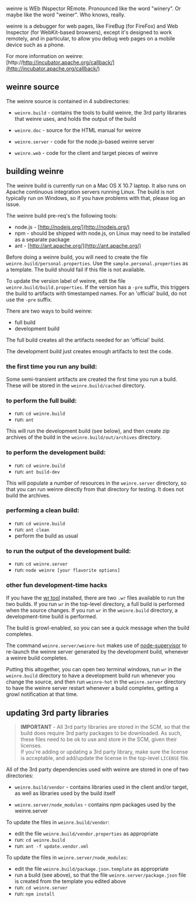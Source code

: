 <!--
 * Licensed to the Apache Software Foundation (ASF) under one
 * or more contributor license agreements.  See the NOTICE file
 * distributed with this work for additional information
 * regarding copyright ownership.  The ASF licenses this file
 * to you under the Apache License, Version 2.0 (the
 * "License"); you may not use this file except in compliance
 * with the License.  You may obtain a copy of the License at
 *
 *     http://www.apache.org/licenses/LICENSE-2.0
 *
 * Unless required by applicable law or agreed to in writing,
 * software distributed under the License is distributed on an
 * "AS IS" BASIS, WITHOUT WARRANTIES OR CONDITIONS OF ANY
 * KIND, either express or implied.  See the License for the
 * specific language governing permissions and limitations
 * under the License.
-->

weinre is WEb INspector REmote. 
Pronounced like the word "winery". 
Or maybe like the word "weiner". 
Who knows, really.

weinre is a debugger for web pages, 
like FireBug (for FireFox) and Web Inspector (for WebKit-based browsers), 
except it's designed to work remotely, and in particular, 
to allow you debug web pages on a mobile device such as a phone.

For more information on weinre:
[http://http://incubator.apache.org/callback/](http://incubator.apache.org/callback/)


weinre source
-------------

The weinre source is contained in 4 subdirectories:

* `weinre.build` - contains the tools to build weinre, the 3rd party libraries
that weinre uses, and holds the output of the build

* `weinre.doc` - source for the HTML manual for weinre

* `weinre.server` - code for the node.js-based weinre server

* `weinre.web` - code for the client and target pieces of weinre


building weinre
---------------

The weinre build is currently run on a Mac OS X 10.7 laptop.  It also runs on Apache
continuous integration servers running Linux.  The build is not typically run on Windows,
so if you have problems with that, please log an issue.  

The weinre build pre-req's the following tools:

* node.js - [http://nodejs.org/](http://nodejs.org/)
* npm - should be shipped with node.js, on Linux may need to be installed as a separate
package 
* ant - [http://ant.apache.org/](http://ant.apache.org/)

Before doing a weinre build, you will need to create the file
`weinre.build/personal.properties`.  Use the `sample.personal.properties` as a template.
The build should fail if this file is not available.

To update the version label of weinre, edit the file `weinre.build/build.properties`.
If the version has a `-pre` suffix, this triggers the build to artifacts with
timestamped names.  For an 'official' build, do not use the `-pre` suffix.

There are two ways to build weinre:

* full build
* development build

The full build creates all the artifacts needed for an 'official' build.

The development build just creates enough artifacts to test the code.

### the first time you run any build: ###

Some semi-transient artifacts are created the first time you run a build.
These will be stored in the `weinre.build/cached` directory.

### to perform the full build: ###

* run: `cd weinre.build`
* run: `ant`

This will run the development build (see below), and then create zip archives of
the build in the `weinre.build/out/archives` directory.

### to perform the development build: ###

* run: `cd weinre.build`
* run: `ant build-dev`

This will populate a number of resources in the `weinre.server` directory, so that
you can run weinre directly from that directory for testing.  It does not build
the archives.

### performing a clean build: ###

* run: `cd weinre.build`
* run: `ant clean`
* perform the build as usual

### to run the output of the development build: ###

* run: `cd weinre.server`
* run: `node weinre [your flavorite options]`

### other fun development-time hacks ###

If you have the [wr tool](https://github.com/pmuellr/wr) installed, there are
two `.wr` files available to run the two builds.  If you run `wr` in the top-level
directory, a full build is performed when the source changes.  If you run `wr` in the
`weinre.build` directory, a development-time build is performed.

The build is growl-enabled, so you can see a quick message when the build completes.

The command `weinre.server/weinre-hot` makes use of
[node-supervisor](https://github.com/isaacs/node-supervisor) to re-launch the
weinre server generated by the development build, whenever a weinre build
completes.

Putting this altogether, you can open two terminal windows, run `wr` in the `weinre.build`
directory to have a development build run whenever you change the source, and then run `weinre-hot` in the `weinre.server` directory to have the weinre server restart whenever a build completes, getting a growl notification at that time.

updating 3rd party libraries
-----------------------------

> **IMPORTANT** - All 3rd party libraries are stored in the SCM, so that the build does
require 3rd party packages to be downloaded.  As such, these files need to be ok to 
use and store in the SCM, given their licenses.  
If you're adding or updating a 3rd party library, make
sure the license is acceptable, and add/update the license in the top-level `LICENSE`
file.

All of the 3rd party dependencies used with weinre are stored in one of two directories:

* `weinre.build/vendor` - contains libraries used in the client and/or target,
as well as libraries used by the build itself

* `weinre.server/node_modules` - contains npm packages used by the weinre.server


To update the files in `weinre.build/vendor`:

* edit the file `weinre.build/vendor.properties` as appropriate
* run: `cd weinre.build`
* run: `ant -f update.vendor.xml`

To update the files in `weinre.server/node_modules`:

* edit the file `weinre.build/package.json.template` as appropriate
* run a build (see above), so that the file `weinre.server/package.json` file is created
from the template you edited above
* run: `cd weinre.server`
* run: `npm install`